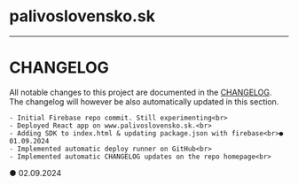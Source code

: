 # palivoslovensko.sk
-----------------------

# CHANGELOG

All notable changes to this project are documented in the [CHANGELOG](CHANGELOG.md).<br>
The changelog will however be also automatically updated in this section.<br>

<!-- changelog-start -->

    - Initial Firebase repo commit. Still experimenting<br>
    - Deployed React app on www.palivoslovensko.sk.<br>
    - Adding SDK to index.html & updating package.json with firebase<br>● 01.09.2024
    - Implemented automatic deploy runner on GitHub<br>
    - Implemented automatic CHANGELOG updates on the repo homepage<br>
● 02.09.2024
<!-- changelog-end -->